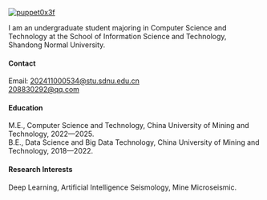 

[![puppet0x3f](https://img.shields.io/badge/puppet0x3f-github-blue?logo=github)](https://github.com/puppet0x3f)

I am an undergraduate student majoring in Computer Science and Technology at the School of Information Science and Technology, Shandong Normal University.

#### Contact

Email: 202411000534@stu.sdnu.edu.cn\
       208830292@qq.com

#### Education
M.E., Computer Science and Technology, China University of Mining and Technology, 2022—2025.\
B.E., Data Science and Big Data Technology, China University of Mining and Technology, 2018—2022.

#### Research Interests
Deep Learning, Artificial Intelligence Seismology, Mine Microseismic.

